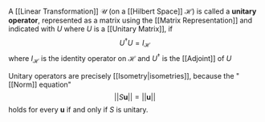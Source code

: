 A [[Linear Transformation]] $\mathcal{U}$ (on a [[Hilbert Space]] $\mathcal{H}$) is called a **unitary operator**, represented as a matrix using the [[Matrix Representation]] and indicated with $U$ where $U$ is a [[Unitary Matrix]], if $$U^\dagger U = I_\mathcal{H}$$where $I_\mathcal{H}$ is the identity operator on $\mathcal{H}$ and $U^\dagger$ is the [[Adjoint]] of $U$

Unitary operators are precisely [[Isometry|isometries]], because the "[[Norm]] equation"$$||S\mathbf{u}|| = ||\mathbf{u}||$$ holds for every $\mathbf{u}$ if and only if $S$ is unitary.